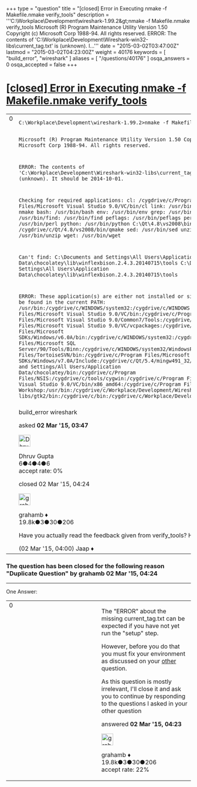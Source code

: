 +++
type = "question"
title = "[closed] Error in Executing nmake -f Makefile.nmake verify_tools"
description = '''C:&#92;Workplace&#92;Development&#92;wireshark-1.99.2&amp;gt;nmake -f Makefile.nmake verify_tools  Microsoft (R) Program Maintenance Utility Version 1.50 Copyright (c) Microsoft Corp 1988-94. All rights reserved.  ERROR: The contents of &#x27;C:&#92;Workplace&#92;Development&#92;Wireshark-win32-libs&#92;current_tag.txt&#x27; is (unknown). I...'''
date = "2015-03-02T03:47:00Z"
lastmod = "2015-03-02T04:23:00Z"
weight = 40176
keywords = [ "build_error", "wireshark" ]
aliases = [ "/questions/40176" ]
osqa_answers = 0
osqa_accepted = false
+++

<div class="headNormal">

# [\[closed\] Error in Executing nmake -f Makefile.nmake verify\_tools](/questions/40176/error-in-executing-nmake-f-makefilenmake-verify_tools)

</div>

<div id="main-body">

<div id="askform">

<table id="question-table" style="width:100%;"><colgroup><col style="width: 50%" /><col style="width: 50%" /></colgroup><tbody><tr class="odd"><td style="width: 30px; vertical-align: top"><div class="vote-buttons"><div id="post-40176-score" class="post-score" title="current number of votes">0</div><div id="favorite-count" class="favorite-count"></div></div></td><td><div id="item-right"><div class="question-body"><pre><code>C:\Workplace\Development\wireshark-1.99.2&gt;nmake -f Makefile.nmake verify_tools

Microsoft (R) Program Maintenance Utility   Version 1.50
Copyright (c) Microsoft Corp 1988-94. All rights reserved.

ERROR: The contents of &#39;C:\Workplace\Development\Wireshark-win32-libs\current_tag.txt&#39; is (unknown).
It should be 2014-10-01.

Checking for required applications:
        cl: /cygdrive/c/Program Files/Microsoft Visual Studio 9.0/VC/bin/cl
        link: /usr/bin/link
        nmake: nmake
        bash: /usr/bin/bash
        env: /usr/bin/env
        grep: /usr/bin/grep
        /usr/bin/find: /usr/bin/find
        peflags: /usr/bin/peflags
        perl: /usr/bin/perl
        python: /usr/bin/python
        C:\Qt\4.8\vs2008\bin\qmake: /cygdrive/c/Qt/4.8/vs2008/bin/qmake
        sed: /usr/bin/sed
        unzip: /usr/bin/unzip
        wget: /usr/bin/wget

Can&#39;t find:  C:\Documents and Settings\All Users\Application Data\chocolatey\lib\winflexbison.2.4.3.20140715\tools C:\Documents and Settings\All Users\Application Data\chocolatey\lib\winflexbison.2.4.3.20140715\tools

ERROR: These application(s) are either not installed or simply can&#39;t be found in the current PATH: /usr/bin:/cygdrive/c/WINDOWS/system32:/cygdrive/c/WINDOWS:/cygdrive/c/Python27:/cygdrive/c/Program Files/Microsoft Visual Studio 9.0/VC/bin:/cygdrive/c/Program Files/Microsoft Visual Studio 9.0/Common7/Tools:/cygdrive/c/Program Files/Microsoft Visual Studio 9.0/VC/vcpackages:/cygdrive/c/Program Files/Microsoft SDKs/Windows/v6.0A/bin:/cygdrive/c/WINDOWS/system32:/cygdrive/c/WINDOWS:/cygdrive/c/WINDOWS/system32/wbem:/cygdrive/c/Program Files/Microsoft SQL Server/90/Tools/Binn:/cygdrive/c/WINDOWS/system32/WindowsPowerShell/v1.0:/cygdrive/c/Program Files/TortoiseSVN/bin:/cygdrive/c/Program Files/Microsoft SDKs/Windows/v7.0A/Include:/cygdrive/c/Qt/5.4/mingw491_32/mkspecs/win32-msvc2008:/cygdrive/c/Documents and Settings/All Users/Application Data/chocolatey/bin:/cygdrive/c/Program Files/NSIS:/cygdrive/c/tools/cygwin:/cygdrive/c/Program Files/Microsoft Visual Studio 9.0/VC/bin/x86_amd64:/cygdrive/c/Program Files/HTML Help Workshop:/usr/bin:/cygdrive/c/Workplace/Development/Wireshark-win32-libs/gtk2/bin:/cygdrive/c/bin:/cygdrive/c/Workplace/Development/Wireshark-win32-libs/zlib125.</code></pre></div><div id="question-tags" class="tags-container tags">build_error wireshark</div><div id="question-controls" class="post-controls"></div><div class="post-update-info-container"><div class="post-update-info post-update-info-user"><p>asked <strong>02 Mar '15, 03:47</strong></p><img src="https://secure.gravatar.com/avatar/302a32bb6a6f237c61731914f3657167?s=32&amp;d=identicon&amp;r=g" class="gravatar" width="32" height="32" alt="Dhruv%20Gupta&#39;s gravatar image" /><p>Dhruv Gupta<br />
<span class="score" title="6 reputation points">6</span><span title="4 badges"><span class="badge1">●</span><span class="badgecount">4</span></span><span title="4 badges"><span class="silver">●</span><span class="badgecount">4</span></span><span title="6 badges"><span class="bronze">●</span><span class="badgecount">6</span></span><br />
<span class="accept_rate" title="Rate of the user&#39;s accepted answers">accept rate:</span> <span title="Dhruv Gupta has no accepted answers">0%</span></p></div><div class="post-update-info post-update-info-edited"><p>closed 02 Mar '15, 04:24</p><img src="https://secure.gravatar.com/avatar/d2a7e24ca66604c749c7c88c1da8ff78?s=32&amp;d=identicon&amp;r=g" class="gravatar" width="32" height="32" alt="grahamb&#39;s gravatar image" /><p>grahamb ♦<br />
<span class="score" title="19834 reputation points"><span>19.8k</span></span><span title="3 badges"><span class="badge1">●</span><span class="badgecount">3</span></span><span title="30 badges"><span class="silver">●</span><span class="badgecount">30</span></span><span title="206 badges"><span class="bronze">●</span><span class="badgecount">206</span></span></p></div></div><div id="comments-container-40176" class="comments-container"><span id="40179"></span><div id="comment-40179" class="comment"><div id="post-40179-score" class="comment-score"></div><div class="comment-text"><p>Have you actually read the feedback given from verify_tools? Have you followed the developer guide <strong>to the letter</strong>?</p></div><div id="comment-40179-info" class="comment-info"><span class="comment-age">(02 Mar '15, 04:00)</span> Jaap ♦</div></div></div><div id="comment-tools-40176" class="comment-tools"></div><div class="clear"></div><div id="comment-40176-form-container" class="comment-form-container"></div><div class="clear"></div></div></td></tr></tbody></table>

<div class="question-status" style="margin-bottom:15px">

### The question has been closed for the following reason "Duplicate Question" by grahamb 02 Mar '15, 04:24

</div>

------------------------------------------------------------------------

<div class="tabBar">

<span id="sort-top"></span>

<div class="headQuestions">

One Answer:

</div>

</div>

<span id="40182"></span>

<div id="answer-container-40182" class="answer">

<table style="width:100%;"><colgroup><col style="width: 50%" /><col style="width: 50%" /></colgroup><tbody><tr class="odd"><td style="width: 30px; vertical-align: top"><div class="vote-buttons"><div id="post-40182-score" class="post-score" title="current number of votes">0</div></div></td><td><div class="item-right"><div class="answer-body"><p>The "ERROR" about the missing current_tag.txt can be expected if you have not yet run the "setup" step.</p><p>However, before you do that you must fix your environment as discussed on your <a href="https://ask.wireshark.org/questions/40092/nmake-fatal-error-u1073">other</a> question.</p><p>As this question is mostly irrelevant, I'll close it and ask you to continue by responding to the questions I asked in your other question</p></div><div class="answer-controls post-controls"></div><div class="post-update-info-container"><div class="post-update-info post-update-info-user"><p>answered <strong>02 Mar '15, 04:23</strong></p><img src="https://secure.gravatar.com/avatar/d2a7e24ca66604c749c7c88c1da8ff78?s=32&amp;d=identicon&amp;r=g" class="gravatar" width="32" height="32" alt="grahamb&#39;s gravatar image" /><p>grahamb ♦<br />
<span class="score" title="19834 reputation points"><span>19.8k</span></span><span title="3 badges"><span class="badge1">●</span><span class="badgecount">3</span></span><span title="30 badges"><span class="silver">●</span><span class="badgecount">30</span></span><span title="206 badges"><span class="bronze">●</span><span class="badgecount">206</span></span><br />
<span class="accept_rate" title="Rate of the user&#39;s accepted answers">accept rate:</span> <span title="grahamb has 274 accepted answers">22%</span></p></div></div><div id="comments-container-40182" class="comments-container"></div><div id="comment-tools-40182" class="comment-tools"></div><div class="clear"></div><div id="comment-40182-form-container" class="comment-form-container"></div><div class="clear"></div></div></td></tr></tbody></table>

</div>

<div class="paginator-container-left">

</div>

</div>

</div>

